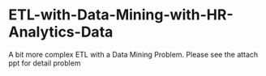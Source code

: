 # ETL-with-Data-Mining-with-HR-Analytics-Data

A bit more complex ETL with a Data Mining Problem. Please see the attach ppt for detail problem
